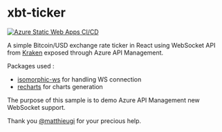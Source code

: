 # xbt-ticker
[![Azure Static Web Apps CI/CD](https://github.com/nbarrasson/xbt-ticker/actions/workflows/azure-static-web-apps-brave-cliff-0b516d103.yml/badge.svg)](https://github.com/nbarrasson/xbt-ticker/actions/workflows/azure-static-web-apps-brave-cliff-0b516d103.yml)

A simple Bitcoin/USD exchange rate ticker in React using WebSocket API from [Kraken](https://docs.kraken.com/websockets/) exposed through Azure API Management.

Packages used :

* [isomorphic-ws](https://github.com/heineiuo/isomorphic-ws#readme) for handling WS connection
* [recharts](https://recharts.org/) for charts generation

The purpose of this sample is to demo Azure API Management new WebSocket support.

Thank you [@matthieugi](https://github.com/matthieugi) for your precious help.
